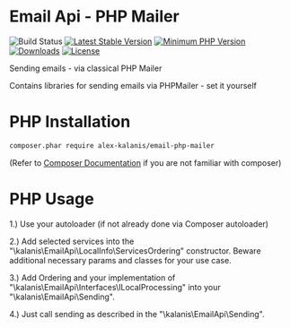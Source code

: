 # Email Api - PHP Mailer 

![Build Status](https://github.com/alex-kalanis/email-php-mailer/actions/workflows/code_checks.yml/badge.svg)
[![Latest Stable Version](https://poser.pugx.org/alex-kalanis/email-php-mailer/v/stable.svg?v=1)](https://packagist.org/packages/alex-kalanis/email-php-mailer)
[![Minimum PHP Version](https://img.shields.io/badge/php-%3E%3D%207.4-8892BF.svg)](https://php.net/)
[![Downloads](https://img.shields.io/packagist/dt/alex-kalanis/email-php-mailer.svg?v1)](https://packagist.org/packages/alex-kalanis/email-php-mailer)
[![License](https://poser.pugx.org/alex-kalanis/email-php-mailer/license.svg?v=1)](https://packagist.org/packages/alex-kalanis/email-php-mailer)

Sending emails - via classical PHP Mailer 

Contains libraries for sending emails via PHPMailer - set it yourself 

# PHP Installation

```bash
composer.phar require alex-kalanis/email-php-mailer
```

(Refer to [Composer Documentation](https://github.com/composer/composer/blob/master/doc/00-intro.md#introduction) if you are not
familiar with composer)


# PHP Usage

1.) Use your autoloader (if not already done via Composer autoloader)

2.) Add selected services into the "\kalanis\EmailApi\LocalInfo\ServicesOrdering" constructor. Beware additional necessary params and classes for your use case.

3.) Add Ordering and your implementation of "\kalanis\EmailApi\Interfaces\ILocalProcessing" into your "\kalanis\EmailApi\Sending".

4.) Just call sending as described in the "\kalanis\EmailApi\Sending".
